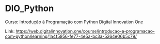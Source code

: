 # DIO_Python
 
 Curso: Introdução à Programação com Python
 Digital Innovation One

 Link:  https://web.digitalinnovation.one/course/introducao-a-programacao-com-python/learning/1a4f5956-fe77-4e5a-bc3a-5364e06b5c79/

